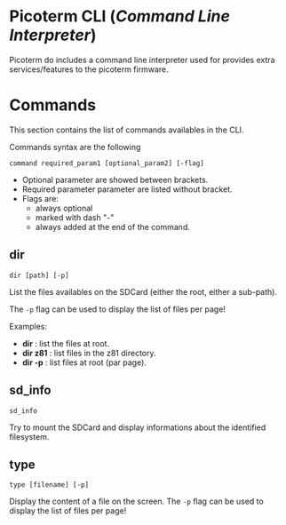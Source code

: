 # Picoterm CLI (_Command Line Interpreter_)

Picoterm do includes a command line interpreter used for provides extra services/features to the picoterm firmware.

# Commands

This section contains the list of commands availables in the CLI.

Commands syntax are the following

`command required_param1 [optional_param2] [-flag]`

* Optional parameter are showed between brackets.
* Required parameter parameter are listed without bracket.
* Flags are:
	* always optional
	* marked with dash "-"
	* always added at the end of the command.

## dir

`dir [path] [-p]`

List the files availables on the SDCard (either the root, either a sub-path).

The `-p` flag can be used to display the list of files per page!

Examples:
* __dir__ : list the files at root.
* __dir z81__ : list files in the z81 directory.
* __dir -p__ : list files at root (par page).

## sd_info

`sd_info`

Try to mount the SDCard and display informations about the identified filesystem.

## type

`type [filename] [-p]`

Display the content of a file on the screen. The `-p` flag can be used to display the list of files per page!
